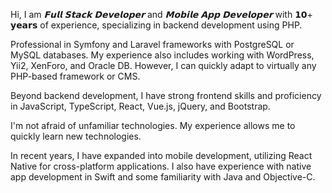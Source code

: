 Hi, I am *𝗙𝘂𝗹𝗹 𝗦𝘁𝗮𝗰𝗸 𝗗𝗲𝘃𝗲𝗹𝗼𝗽𝗲𝗿* and *𝗠𝗼𝗯𝗶𝗹𝗲 𝗔𝗽𝗽 𝗗𝗲𝘃𝗲𝗹𝗼𝗽𝗲𝗿* with 𝟭𝟬+ 𝘆𝗲𝗮𝗿𝘀 of experience, specializing in backend development using PHP.

Professional in Symfony and Laravel frameworks with PostgreSQL or MySQL databases. My experience also includes working with WordPress, Yii2, XenForo, and Oracle DB.
However, I can quickly adapt to virtually any PHP-based framework or CMS.

Beyond backend development, I have strong frontend skills and proficiency in JavaScript, TypeScript, React, Vue.js, jQuery, and Bootstrap.

I'm not afraid of unfamiliar technologies. My experience allows me to quickly learn new technologies.

In recent years, I have expanded into mobile development, utilizing React Native for cross-platform applications. I also have experience with native app development in Swift and some familiarity with Java and Objective-C.
